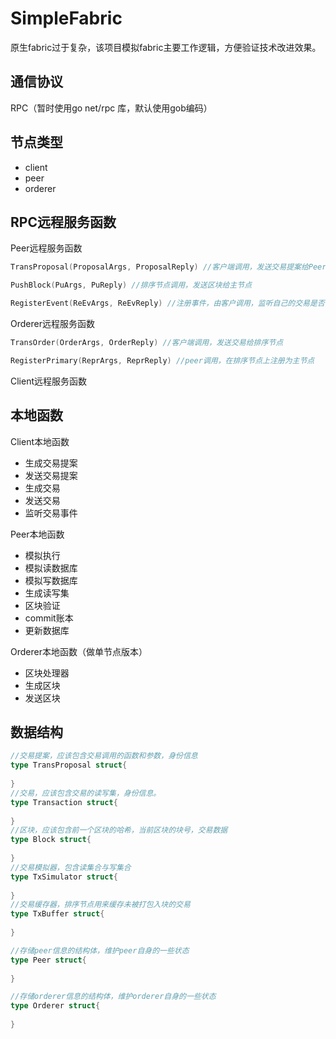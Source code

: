# SimpleFabric
原生fabric过于复杂，该项目模拟fabric主要工作逻辑，方便验证技术改进效果。



## 通信协议

RPC（暂时使用go net/rpc 库，默认使用gob编码）



## 节点类型

- client
- peer
- orderer



## RPC远程服务函数

Peer远程服务函数

```go
TransProposal(ProposalArgs, ProposalReply) //客户端调用，发送交易提案给Peer

PushBlock(PuArgs, PuReply) //排序节点调用，发送区块给主节点

RegisterEvent(ReEvArgs, ReEvReply) //注册事件，由客户调用，监听自己的交易是否被成功commit
```



Orderer远程服务函数

```go
TransOrder(OrderArgs, OrderReply) //客户端调用，发送交易给排序节点

RegisterPrimary(ReprArgs, ReprReply) //peer调用，在排序节点上注册为主节点
```



Client远程服务函数



## 本地函数

Client本地函数

- 生成交易提案
- 发送交易提案
- 生成交易
- 发送交易
- 监听交易事件



Peer本地函数

- 模拟执行
- 模拟读数据库
- 模拟写数据库
- 生成读写集
- 区块验证
- commit账本
- 更新数据库



Orderer本地函数（做单节点版本）

- 区块处理器
- 生成区块
- 发送区块



## 数据结构

```go
//交易提案，应该包含交易调用的函数和参数，身份信息
type TransProposal struct{
    
}
//交易，应该包含交易的读写集，身份信息。
type Transaction struct{
    
}
//区块，应该包含前一个区块的哈希，当前区块的块号，交易数据
type Block struct{
    
}
//交易模拟器，包含读集合与写集合
type TxSimulator struct{
    
}
//交易缓存器，排序节点用来缓存未被打包入块的交易
type TxBuffer struct{
    
}

//存储peer信息的结构体，维护peer自身的一些状态
type Peer struct{
    
}

//存储orderer信息的结构体，维护orderer自身的一些状态
type Orderer struct{
    
}
```

